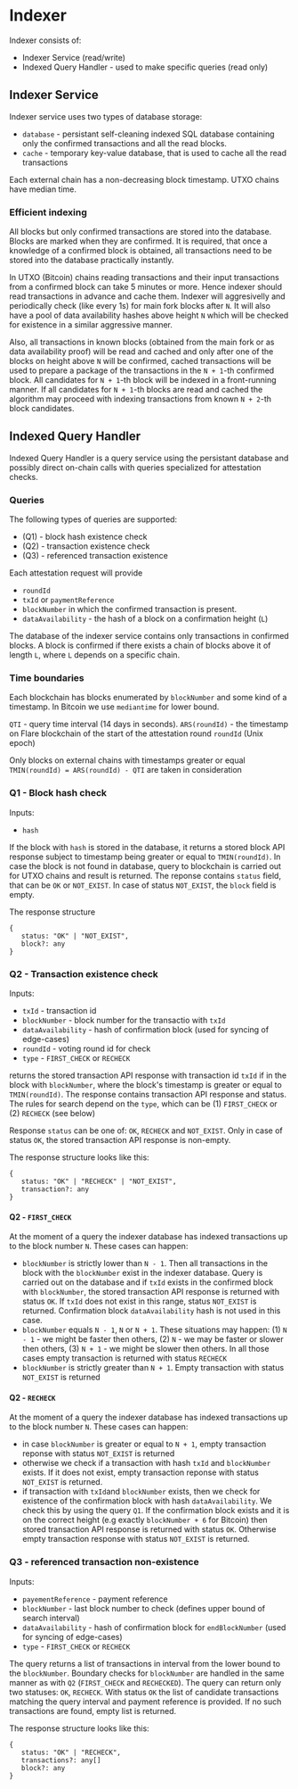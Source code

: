 # Indexer

Indexer consists of:
- Indexer Service (read/write)
- Indexed Query Handler - used to make specific queries (read only)

## Indexer Service

Indexer service uses two types of database storage:
- `database` - persistant self-cleaning indexed SQL database containing only the confirmed transactions and all the read blocks. 
- `cache` - temporary key-value database, that is used to cache all the read transactions

Each external chain has a non-decreasing block timestamp. UTXO chains have median time. 

### Efficient indexing

All blocks but only confirmed transactions are stored into the database. Blocks are marked when they are confirmed. It is required, that once a knowledge of a confirmed block is obtained, all transactions need to be stored into the database practically instantly. 

In UTXO (Bitcoin) chains reading transactions and their input transactions from a confirmed block can take 5 minutes or more. Hence indexer should read transactions in advance and cache them. Indexer will aggresivelly and periodically check (like every 1s) for main fork blocks after `N`. It will also have a pool of data availability hashes above height `N` which will be checked for existence in a similar aggressive manner.

Also, all transactions in known blocks (obtained from the main fork or as data availability proof) will be read and cached and only after one of the blocks on height above `N` will be confirmed, cached transactions will be used to prepare a package of the transactions in the `N + 1`-th confirmed block. All candidates for `N + 1`-th block will be indexed in a front-running manner. If all candidates for `N + 1`-th blocks are read and cached the algorithm may proceed with indexing transactions from known `N + 2`-th block candidates.

## Indexed Query Handler

Indexed Query Handler is a query service using the persistant database and possibly direct on-chain calls with queries specialized for attestation checks.

### Queries

The following types of queries are supported:
- (Q1) - block hash existence check
- (Q2) - transaction existence check
- (Q3) - referenced transaction existence

Each attestation request will provide 
- `roundId`
- `txId` or `paymentReference`
- `blockNumber` in which the confirmed transaction is present.
- `dataAvailability` - the hash of a block on a confirmation height (`L`)

The database of the indexer service contains only transactions in confirmed blocks. A block is confirmed if there exists a chain of blocks above it of length `L`, where `L` depends on a specific chain.

### Time boundaries 

Each blockchain has blocks enumerated by `blockNumber` and some kind of a timestamp. In Bitcoin we use `mediantime` for lower bound.

`QTI` - query time interval (14 days in seconds).
`ARS(roundId)` - the timestamp on Flare blockchain of the start of the attestation round `roundId` (Unix epoch)

Only blocks on external chains with timestamps greater or equal `TMIN(roundId) = ARS(roundId) - QTI` are taken in consideration


### Q1 - Block hash check

Inputs:
- `hash`

If the block with `hash` is stored in the database, it returns a stored block API response subject to timestamp being greater or equal to `TMIN(roundId)`. In case the block is not found in database, query to blockchain is carried out for UTXO chains and result is returned. The reponse contains `status` field, that can be `OK` or `NOT_EXIST`. In case of status `NOT_EXIST`, the `block` field is empty.

The response structure
```
{
   status: "OK" | "NOT_EXIST",
   block?: any
}
```

### Q2 - Transaction existence check

Inputs:
- `txId` - transaction id
- `blockNumber` - block number for the transactio with `txId`
- `dataAvailability` - hash of confirmation block (used for syncing of edge-cases)
- `roundId` - voting round id for check
- `type` - `FIRST_CHECK` or `RECHECK`

returns the stored transaction API response with transaction id `txId` if in the block with `blockNumber`, where the block's timestamp is greater or equal to `TMIN(roundId)`. The response contains transaction API response and status. The rules for search depend on the `type`, which can be (1) `FIRST_CHECK` or (2) `RECHECK` (see below)

Response `status` can be one of: `OK`, `RECHECK` and `NOT_EXIST`. Only in case of status `OK`, the stored transaction API response is non-empty.

The response structure looks like this:

```
{
   status: "OK" | "RECHECK" | "NOT_EXIST",
   transaction?: any
}
```

#### Q2 - `FIRST_CHECK`

At the moment of a query the indexer database has indexed transactions up to the block number `N`. These cases can happen:

- `blockNumber` is strictly lower than `N - 1`. Then all transactions in the block with the `blockNumber` exist in the indexer database. Query is carried out on the database and if `txId` exists in the confirmed block with `blockNumber`, the stored transaction API response is returned with status `OK`. If `txId` does not exist in this range, status `NOT_EXIST` is returned. Confirmation block `dataAvailability` hash is not used in this case.
- `blockNumber` equals `N - 1`, `N` or `N + 1`. These situations may happen: (1) `N - 1` - we might be faster then others, (2) `N` - we may be faster or slower then others, (3) `N + 1` - we might be slower then others. In all those cases empty transaction is returned with status `RECHECK`
- `blockNumber` is strictly greater than `N + 1`. Empty transaction with status `NOT_EXIST` is returned

#### Q2 - `RECHECK`

At the moment of a query the indexer database has indexed transactions up to the block number `N`. These cases can happen:
- in case `blockNumber` is greater or equal to `N + 1`, empty transaction reponse with status `NOT_EXIST` is returned
- otherwise we check if a transaction with hash `txId` and `blockNumber` exists. If it does not exist, empty transaction reponse with status `NOT_EXIST` is returned. 
- if transaction with `txId`and `blockNumber` exists, then we check for existence of the confirmation block with hash `dataAvailability`. We check this by using the query `Q1`. If the confirmation block exists and it is on the correct height (e.g exactly `blockNumber + 6` for Bitcoin) then stored transaction API response is returned with status `OK`. Otherwise empty transaction response with status `NOT_EXIST` is returned.

### Q3 - referenced transaction non-existence

Inputs:
- `payementReference` - payment reference
- `blockNumber` - last block number to check (defines upper bound of search interval)
- `dataAvailability` - hash of confirmation block for `endBlockNumber` (used for syncing of edge-cases)
- `type` - `FIRST_CHECK` or `RECHECK`

The query returns a list of transactions in interval from the lower bound to the `blockNumber`. Boundary checks for `blockNumber` are handled in the same manner as with `Q2` (`FIRST_CHECK` and `RECHECKED`). The query can return only two statuses: `OK`, `RECHECK`. With status `OK` the list of candidate transactions matching the query interval and payment reference is provided. If no such transactions are found, empty list is returned.

The response structure looks like this:

```
{
   status: "OK" | "RECHECK",
   transactions?: any[]
   block?: any
}
```




